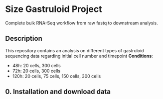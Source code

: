 # Size Gastruloid Project
Complete bulk RNA-Seq workflow from raw fastq to downstream analysis.
## Description
This repository contains an analysis on different types of gastruloid sequencing data regarding initial cell number and timepoint
**Conditions**:
- 48h: 20 cells, 300 cells
- 72h: 20 cells, 300 cells
- 120h: 20 cells, 75 cells, 150 cells, 300 cells

## 0. Installation and download data
